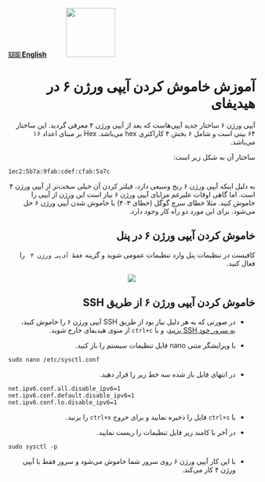 [**🇺🇸 English**](https://github.com/hiddify/hiddify-config/wiki/How-to-disable-IP-version-6-on-Hiddify)&nbsp;&nbsp;&nbsp;&nbsp;&nbsp;&nbsp;&nbsp;&nbsp;&nbsp;&nbsp;<a href="https://github.com/hiddify/hiddify-config/wiki/%D9%87%D9%85%D9%87-%D8%A2%D9%85%D9%88%D8%B2%D8%B4%E2%80%8C%D9%87%D8%A7-%D9%88-%D9%88%DB%8C%D8%AF%D8%A6%D9%88%D9%87%D8%A7"><img width="100" src="https://github.com/hiddify/hiddify-config/assets/125398461/3704cd84-eee6-4c45-abe7-3c02936bbebb" /></a>


<div dir="rtl">

# آموزش خاموش کردن آیپی ورژن ۶ در هیدیفای

آیپی ورژن ۶ ساختار جدید آیپی‌هاست که بعد از آیپی ورژن ۴ معرفی گردید. این ساختار ۶۴ بیتی است و شامل ۶ بخش ۴ کاراکتری hex می‌باشد. Hex بر مبنای اعداد ۱۶ می‌باشد.

ساختار آن به شکل زیر است:

<div dir=ltr>

`1ec2:5b7a:9fab:cdef:cfab:5a7c`
</div>

به دلیل اینکه آیپی ورژن ۶ رنج وسیعی دارد، فیلتر کردن آن خیلی سخت‌تر از آیپی ورژن ۴ است.
اما گاهی اوقات علیرغم مزایای آیپی ورژن ۶ نیاز است این ورژن از آیپی را خاموش کنید. مثلا خطای سرچ گوگل (خطای ۴۰۳) با خاموش شدن آیپی ورژن ۶ حل می‌شود. برای این مورد دو راه کار وجود دارد.

## خاموش کردن آیپی ورژن ۶ در پنل
کافیست در تنظیمات پنل وارد تنظیمات عمومی شوید و گزینه `فقط آی‌پی ورژن ۴ ` را فعال کنید.

<div align=center>

<img src="https://github.com/hiddify/hiddify-config/assets/125398461/31c459d3-0ec7-4a74-8871-fc742cd73749" />
</div>

## خاموش کردن آیپی ورژن ۶ از طریق SSH
* در صورتی که به هر دلیل نیاز بود از طریق SSH آیپی ورژن ۶ را خاموش کنید، [به سرور خود SSH بزنید](https://github.com/hiddify/hiddify-config/wiki/SSH-%D8%A2%D9%85%D9%88%D8%B2%D8%B4-%D8%A7%D8%AA%D8%B5%D8%A7%D9%84-%D8%A8%D9%87-%D8%B3%D8%B1%D9%88%D8%B1-%D8%A7%D8%B2-%D8%B7%D8%B1%DB%8C%D9%82)، و با `ctrl+c` از منوی هیدیفای خارج شوید.

* با ویرایشگر متنی nano فایل تنظیمات سیستم را باز کنید.

<div dir="ltr">

```
sudo nano /etc/sysctl.conf
```
</div>

* در انتهای فایل باز شده سه خط زیر را قرار دهید.


<div dir="ltr">

```
net.ipv6.conf.all.disable_ipv6=1
net.ipv6.conf.default.disable_ipv6=1
net.ipv6.conf.lo.disable_ipv6=1
```
</div>

* با `ctrl+s` فایل را ذخیره نمایید و برای خروج `ctrl+x` را بزنید.

* در آخر با کامند زیر فایل تنظیمات را ریست نمایید.

<div dir="ltr">

```
sudo sysctl -p
```
</div>

* با این کار آیپی ورژن ۶ روی سرور شما خاموش می‌شود و سرور فقط با آیپی ورژن ۴ کار می‌کند. 